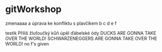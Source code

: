 # gitWorkshop

zmenaaaa
a úprava ke konfliktu s plavčíkem
b
c
d
e
f

testík
Příliš žluťoučký kůň úpěl ďábelské ódy
DUCKS ARE GONNA TAKE OVER THE WORLD!
SCHWARZENEGGERS ARE GONNA TAKE OVER THE WORLD!
no f's given
